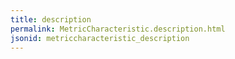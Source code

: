 ```yaml
---
title: description
permalink: MetricCharacteristic.description.html
jsonid: metriccharacteristic_description
---
```

